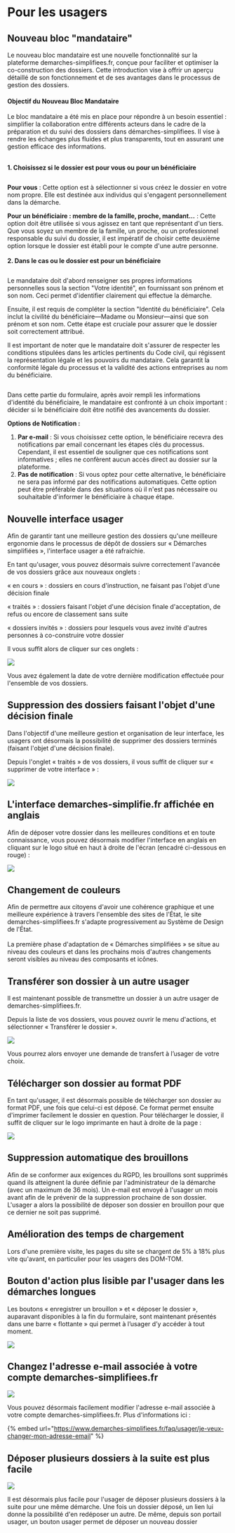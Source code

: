 # Pour les usagers

## Nouveau bloc "mandataire"



Le nouveau bloc mandataire est une nouvelle fonctionnalité sur la plateforme demarches-simplifiees.fr, conçue pour faciliter et optimiser la co-construction des dossiers. Cette introduction vise à offrir un aperçu détaillé de son fonctionnement et de ses avantages dans le processus de gestion des dossiers.



#### Objectif du Nouveau Bloc Mandataire

Le bloc mandataire a été mis en place pour répondre à un besoin essentiel : simplifier la collaboration entre différents acteurs dans le cadre de la préparation et du suivi des dossiers dans démarches-simplifiees. Il vise à rendre les échanges plus fluides et plus transparents, tout en assurant une gestion efficace des informations.

\
**1. Choisissez si le dossier est pour vous ou pour un bénéficiaire**

<figure><img src="../.gitbook/assets/image (3) (1).png" alt=""><figcaption></figcaption></figure>

**Pour vous** : Cette option est à sélectionner si vous créez le dossier en votre nom propre. Elle est destinée aux individus qui s'engagent personnellement dans la démarche.

**Pour un bénéficiaire : membre de la famille, proche, mandant...** : Cette option doit être utilisée si vous agissez en tant que représentant d'un tiers. Que vous soyez un membre de la famille, un proche, ou un professionnel responsable du suivi du dossier, il est impératif de choisir cette deuxième option lorsque le dossier est établi pour le compte d'une autre personne.\
\
**2. Dans le cas ou le dossier est pour un bénéficiaire**

<figure><img src="../.gitbook/assets/image (2) (1) (1).png" alt=""><figcaption></figcaption></figure>

Le mandataire doit d'abord renseigner ses propres informations personnelles sous la section "Votre identité", en fournissant son prénom et son nom. Ceci permet d'identifier clairement qui effectue la démarche.

Ensuite, il est requis de compléter la section "Identité du bénéficiaire". Cela inclut la civilité du bénéficiaire—Madame ou Monsieur—ainsi que son prénom et son nom. Cette étape est cruciale pour assurer que le dossier soit correctement attribué.

Il est important de noter que le mandataire doit s'assurer de respecter les conditions stipulées dans les articles pertinents du Code civil, qui régissent la représentation légale et les pouvoirs du mandataire. Cela garantit la conformité légale du processus et la validité des actions entreprises au nom du bénéficiaire.



<figure><img src="../.gitbook/assets/image (3) (1) (1).png" alt=""><figcaption></figcaption></figure>

Dans cette partie du formulaire, après avoir rempli les informations d'identité du bénéficiaire, le mandataire est confronté à un choix important : décider si le bénéficiaire doit être notifié des avancements du dossier.

**Options de Notification :**

1. **Par e-mail** : Si vous choisissez cette option, le bénéficiaire recevra des notifications par email concernant les étapes clés du processus. Cependant, il est essentiel de souligner que ces notifications sont informatives ; elles ne confèrent aucun accès direct au dossier sur la plateforme.
2. **Pas de notification** : Si vous optez pour cette alternative, le bénéficiaire ne sera pas informé par des notifications automatiques. Cette option peut être préférable dans des situations où il n'est pas nécessaire ou souhaitable d'informer le bénéficiaire à chaque étape.

## Nouvelle interface usager&#x20;

Afin de garantir tant une meilleure gestion des dossiers qu'une meilleure ergonomie dans le processus de dépôt de dossiers sur « Démarches simplifiées », l'interface usager a été rafraichie.&#x20;

En tant qu'usager, vous pouvez désormais suivre correctement l'avancée de vos dossiers grâce aux nouveaux onglets :&#x20;

« en cours » : dossiers en cours d'instruction, ne faisant pas l'objet d'une décision finale

« traités » : dossiers faisant l'objet d'une décision finale d'acceptation, de refus ou encore de classement sans suite

« dossiers invités » : dossiers pour lesquels vous avez invité d'autres personnes à co-construire votre dossier&#x20;

Il vous suffit alors de cliquer sur ces onglets :&#x20;

![](<../.gitbook/assets/MAJ interface usager.png>)

Vous avez également la date de votre dernière modification effectuée pour l'ensemble de vos dossiers.&#x20;

## Suppression des dossiers faisant l'objet d'une décision finale&#x20;

Dans l'objectif d'une meilleure gestion et organisation de leur interface, les usagers ont désormais la possibilité de supprimer des dossiers terminés (faisant l'objet d'une décision finale).

Depuis l'onglet « traités » de vos dossiers, il vous suffit de cliquer sur  « supprimer de votre interface » :&#x20;

![](<../.gitbook/assets/MAJ doc .png>)



## L'interface demarches-simplifie.fr affichée en anglais&#x20;

Afin de déposer votre dossier dans les meilleures conditions et en toute connaissance, vous pouvez désormais modifier l'interface en anglais en cliquant sur le logo situé en haut à droite de l'écran (encadré ci-dessous en rouge) :&#x20;

&#x20;

![](<../.gitbook/assets/anglais MAJ.png>)



## Changement de couleurs

Afin de permettre aux citoyens d'avoir une cohérence graphique et une meilleure expérience à travers l'ensemble des sites de l'État, le site demarches-simplifiees.fr s'adapte progressivement au Système de Design de l'État.\
\
La première phase d'adaptation de « Démarches simplifiées » se situe au niveau des couleurs et dans les prochains mois d'autres changements seront visibles au niveau des composants et icônes.

## Transférer son dossier à un autre usager

Il est maintenant possible de transmettre un dossier à un autre usager de demarches-simplifiees.fr.

Depuis la liste de vos dossiers, vous pouvez ouvrir le menu d'actions, et sélectionner « Transférer le dossier ».

![](<../.gitbook/assets/Capture d’écran 2021-09-15 à 09.30.21.png>)

Vous pourrez alors envoyer une demande de transfert à l’usager de votre choix.

## Télécharger son dossier au format PDF

En tant qu'usager, il est désormais possible de télécharger son dossier au format PDF, une fois que celui-ci est déposé. Ce format permet ensuite d'imprimer facilement le dossier en question. Pour télécharger le dossier, il suffit de cliquer sur le logo imprimante en haut à droite de la page :

![](<../.gitbook/assets/Screenshot 2020-01-30 at 15.29.09.png>)

## Suppression automatique des brouillons&#x20;

Afin de se conformer aux exigences du RGPD, les brouillons sont supprimés quand ils atteignent la durée définie par l'administrateur de la démarche (avec un maximum de 36 mois). Un e-mail est envoyé à l'usager un mois avant afin de le prévenir de la suppression prochaine de son dossier. L'usager a alors la possibilité de déposer son dossier en brouillon pour que ce dernier ne soit pas supprimé.&#x20;

## Amélioration des temps de chargement

Lors d'une première visite, les pages du site se chargent de 5% à 18% plus vite qu'avant, en particulier pour les usagers des DOM-TOM.

## **Bouton d'action plus lisible par l'usager dans les démarches longues**

Les boutons « enregistrer un brouillon » et « déposer le dossier », auparavant disponibles à la fin du formulaire, sont maintenant présentés dans une barre « flottante » qui permet à l’usager d’y accéder à tout moment.

![](https://blobscdn.gitbook.com/v0/b/gitbook-28427.appspot.com/o/assets%2F-L7\_aKvpAJdAIEfxHudA%2F-Lpbm0lYdGad0YkK5GOI%2F-LpbmZAFje9rbg0DtjhX%2FDemo%20floating%20bar.gif?alt=media\&token=5dc526f9-4d41-4131-9671-b16e1ad247c8)

## Changez l'adresse e-mail associée à votre compte demarches-simplifiees.fr&#x20;

![](../.gitbook/assets/screely-1568035441437.png)

Vous pouvez désormais facilement modifier l'adresse e-mail associée à votre compte demarches-simplifiees.fr. Plus d'informations ici :&#x20;

{% embed url="https://www.demarches-simplifiees.fr/faq/usager/je-veux-changer-mon-adresse-email" %}

## Déposer plusieurs dossiers à la suite est plus facile

![](../.gitbook/assets/Commencer\_un\_nouveau\_dossier.png)

Il est désormais plus facile pour l'usager de déposer plusieurs dossiers à la suite pour une même démarche. Une fois un dossier déposé, un lien lui donne la possibilité d'en redéposer un autre. De même, depuis son portail usager, un bouton usager permet de déposer un nouveau dossier
